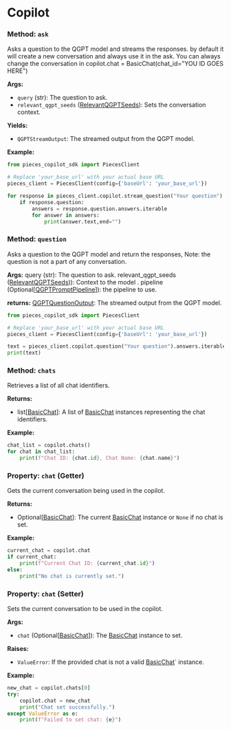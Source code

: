 # Copilot
### Method: `ask`

Asks a question to the QGPT model and streams the responses.
by default it will create a new conversation and always use it in the ask.
You can always change the conversation in copilot.chat = BasicChat(chat_id="YOU ID GOES HERE")


**Args:**
- `query` (str): The question to ask.
- `relevant_qgpt_seeds` ([RelevantQGPTSeeds](https://docs.pieces.app/build/reference/python/models/RelevantQGPTSeeds)): Sets the conversation context.


**Yields:**
- `QGPTStreamOutput`: The streamed output from the QGPT model.

**Example:**
```python
from pieces_copilot_sdk import PiecesClient

# Replace 'your_base_url' with your actual base URL
pieces_client = PiecesClient(config={'baseUrl': 'your_base_url'})

for response in pieces_client.copilot.stream_question("Your question"):
    if response.question:
        answers = response.question.answers.iterable
        for answer in answers:
            print(answer.text,end="")
```

### Method: `question`
Asks a question to the QGPT model and return the responses,
Note: the question is not a part of any conversation.

**Args:**
    query (str): The question to ask.
    relevant_qgpt_seeds ([RelevantQGPTSeeds](https://docs.pieces.app/build/reference/python/models/QGPTPromptPipeline/RelevantQGPTSeeds))): Context to the model .
    pipeline (Optional[[QGPTPromptPipeline](https://docs.pieces.app/build/reference/python/models/QGPTPromptPipeline)]): the pipeline to use.

**returns:**
    [QGPTQuestionOutput](https://docs.pieces.app/build/reference/python/models/QGPTQuestionOutput): The streamed output from the QGPT model.

```python
from pieces_copilot_sdk import PiecesClient

# Replace 'your_base_url' with your actual base URL
pieces_client = PiecesClient(config={'baseUrl': 'your_base_url'})

text = pieces_client.copilot.question("Your question").answers.iterable[0].text
print(text)
```


### Method: `chats`

Retrieves a list of all chat identifiers.

**Returns:**
- list[[BasicChat](./basic_chat.md)]: A list of [BasicChat](./basic_chat.md) instances representing the chat identifiers.

**Example:**
```python
chat_list = copilot.chats()
for chat in chat_list:
    print(f"Chat ID: {chat.id}, Chat Name: {chat.name}")
```

### Property: `chat` (Getter)

Gets the current conversation being used in the copilot.

**Returns:**
- Optional[[BasicChat](./basic_chat.md)]: The current [BasicChat](./basic_chat.md) instance or `None` if no chat is set.

**Example:**
```python
current_chat = copilot.chat
if current_chat:
    print(f"Current Chat ID: {current_chat.id}")
else:
    print("No chat is currently set.")
```

### Property: `chat` (Setter)

Sets the current conversation to be used in the copilot.

**Args:**
- `chat` (Optional[[BasicChat](./basic_chat.md)]): The [BasicChat](./basic_chat.md) instance to set.

**Raises:**
- `ValueError`: If the provided chat is not a valid [BasicChat](./basic_chat.md)` instance.

**Example:**
```python
new_chat = copilot.chats[0]
try:
    copilot.chat = new_chat
    print("Chat set successfully.")
except ValueError as e:
    print(f"Failed to set chat: {e}")
```
